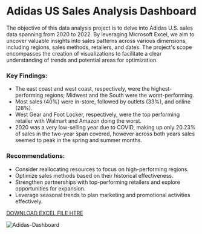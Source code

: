 # Adidas US Sales Analysis Dashboard

The objective of this data analysis project is to delve into Adidas U.S. sales data spanning from 2020 to 2022. By leveraging Microsoft Excel, we aim to uncover valuable insights into sales patterns across various dimensions, including regions, sales methods, retailers, and dates. The project's scope encompasses the creation of visualizations to facilitate a clear understanding of trends and potential areas for optimization.

### Key Findings:

- The east coast and west coast, respectively, were the highest-performing regions; Midwest and the South were the worst-performing.
- Most sales (40%) were in-store, followed by outlets (33%), and online (28%).
- West Gear and Foot Locker, respectively, were the top performing retailer with Walmart and Amazon doing the worst.
- 2020 was a very low-selling year due to COVID, making up only 20.23% of sales in the two-year span covered, however across both years sales seemed to peak in the spring and summer months.

### Recommendations:

- Consider reallocating resources to focus on high-performing regions.
- Optimize sales methods based on their historical effectiveness.
- Strengthen partnerships with top-performing retailers and explore opportunities for expansion.
- Leverage seasonal trends to plan marketing and promotional activities effectively.

[DOWNLOAD EXCEL FILE HERE](https://github.com/ChrisF03/Portfolio-Projects/blob/main/Projects/adidas%20sales%20analysis%20(Excel)/Adidas-Dashboard.xlsx)

![Adidas-Dashboard](https://github.com/ChrisF03/Portfolio-Projects/assets/103148784/c32df407-ec25-419c-88f8-1b420430f019)


